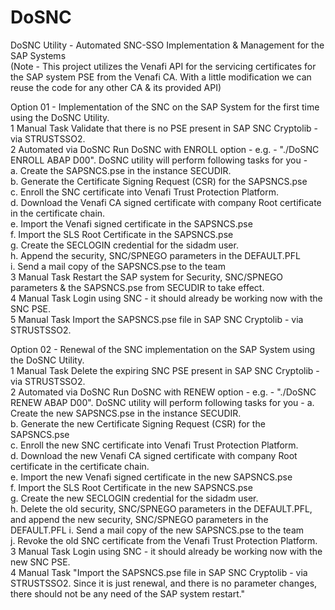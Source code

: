 # DoSNC
DoSNC Utility - Automated SNC-SSO Implementation & Management for the SAP Systems	
(Note - This project utilizes the Venafi API for the servicing certificates for the SAP system PSE from the Venafi CA. With a little modification we can reuse the code for any other CA & its provided API)
				
Option 01	- Implementation of the SNC on the SAP System for the first time using the DoSNC Utility.			
	1	Manual Task	Validate that there is no PSE present in SAP SNC Cryptolib - via STRUSTSSO2.	
	2	Automated via DoSNC	Run DoSNC with ENROLL option - e.g. - "./DoSNC ENROLL ABAP D00". DoSNC utility will perform following tasks for you -	
			a. Create the SAPSNCS.pse in the instance SECUDIR.	
			b. Generate the Certificate Signing Request (CSR) for the SAPSNCS.pse	
			c. Enroll the SNC certificate into Venafi Trust Protection Platform.	
			d. Download the Venafi CA signed certificate with company Root certificate in the certificate chain.	
			e. Import the Venafi signed certificate in the SAPSNCS.pse	
			f. Import the SLS Root Certificate in the SAPSNCS.pse	
			g. Create the SECLOGIN credential for the sidadm user.	
			h. Append the security, SNC/SPNEGO parameters in the DEFAULT.PFL	
			i. Send a mail copy of the SAPSNCS.pse to the team	
	3	Manual Task	Restart the SAP system for Security, SNC/SPNEGO parameters & the SAPSNCS.pse from SECUDIR to take effect.	
	4	Manual Task	Login using SNC - it should already be working now with the SNC PSE.	
	5	Manual Task	Import the SAPSNCS.pse file in SAP SNC Cryptolib - via STRUSTSSO2.	

Option 02 - 	Renewal of the SNC implementation on the SAP System using the DoSNC Utility.			
	1	Manual Task	Delete the expiring SNC PSE present in SAP SNC Cryptolib - via STRUSTSSO2.	
	2	Automated via DoSNC	Run DoSNC with RENEW option - e.g. - "./DoSNC RENEW ABAP D00". DoSNC utility will perform following tasks for you -	
			a. Create the new SAPSNCS.pse in the instance SECUDIR.	
			b. Generate the new Certificate Signing Request (CSR) for the SAPSNCS.pse	
			c. Enroll the new SNC certificate into Venafi Trust Protection Platform.	
			d. Download the new Venafi CA signed certificate with company Root certificate in the certificate chain.	
			e. Import the new Venafi signed certificate in the new SAPSNCS.pse	
			f. Import the SLS Root Certificate in the new SAPSNCS.pse	
			g. Create the new SECLOGIN credential for the sidadm user.	
			h. Delete the old security, SNC/SPNEGO parameters in the DEFAULT.PFL, and append the new security, SNC/SPNEGO parameters in the DEFAULT.PFL	
			i. Send a mail copy of the new SAPSNCS.pse to the team	
			j. Revoke the old SNC certificate from the Venafi Trust Protection Platform.	
	3	Manual Task	Login using SNC - it should already be working now with the new SNC PSE.	
	4	Manual Task	"Import the SAPSNCS.pse file in SAP SNC Cryptolib - via STRUSTSSO2. Since it is just renewal, and there is no parameter changes, 
there should not be any need of the SAP system restart."	
